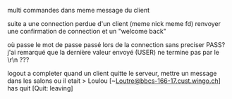 multi commandes dans meme message du client

suite a une connection perdue d'un client (meme nick meme fd) renvoyer une confirmation de connection et un "welcome back"

où passe le mot de passe passé lors de la connection sans preciser PASS? j'ai remarqué que la dernière valeur envoyé (USER) ne termine pas par le \r\n ???

logout a completer quand un client quitte le serveur, mettre un message dans les salons ou il etait > 
  Loulou [~Loutre@bbcs-166-17.cust.wingo.ch] has quit [Quit:  leaving]
